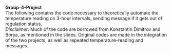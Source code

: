 <b>Group-4-Project</b> <br>
The following contains the code necessary to theoretically automate the temperature reading on 3-hour intervals, sending message if it gets out of regulation status. <br>
<i>Disclaimer</i>: Much of the code are borrowed from Konstantin Dimitrov and Borya, as mentioned in the slides. Original codes are made in the integration of the two projects, as well as repeated temperature-reading and messages.
